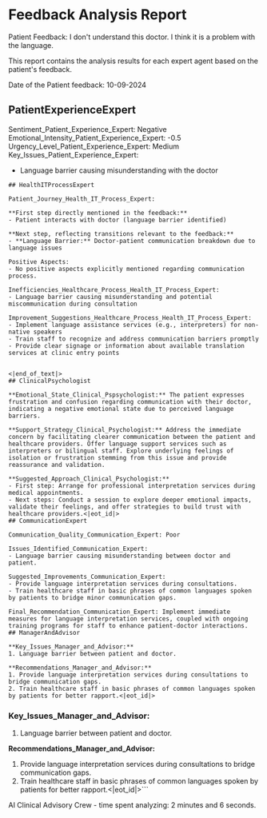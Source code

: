 # Feedback Analysis Report

Patient Feedback: I don't understand this doctor. I think it is a problem with the language.

This report contains the analysis results for each expert agent based on the patient's feedback.

Date of the Patient feedback: 10-09-2024

## PatientExperienceExpert

Sentiment_Patient_Experience_Expert: Negative
Emotional_Intensity_Patient_Experience_Expert: -0.5
Urgency_Level_Patient_Experience_Expert: Medium
Key_Issues_Patient_Experience_Expert:
- Language barrier causing misunderstanding with the doctor
```
## HealthITProcessExpert

Patient_Journey_Health_IT_Process_Expert:

**First step directly mentioned in the feedback:**
- Patient interacts with doctor (language barrier identified)

**Next step, reflecting transitions relevant to the feedback:**
- **Language Barrier:** Doctor-patient communication breakdown due to language issues

Positive Aspects:
- No positive aspects explicitly mentioned regarding communication process.

Inefficiencies_Healthcare_Process_Health_IT_Process_Expert:
- Language barrier causing misunderstanding and potential miscommunication during consultation

Improvement_Suggestions_Healthcare_Process_Health_IT_Process_Expert:
- Implement language assistance services (e.g., interpreters) for non-native speakers
- Train staff to recognize and address communication barriers promptly
- Provide clear signage or information about available translation services at clinic entry points


<|end_of_text|>
## ClinicalPsychologist

**Emotional_State_Clinical_Pspsychologist:** The patient expresses frustration and confusion regarding communication with their doctor, indicating a negative emotional state due to perceived language barriers.

**Support_Strategy_Clinical_Psychologist:** Address the immediate concern by facilitating clearer communication between the patient and healthcare providers. Offer language support services such as interpreters or bilingual staff. Explore underlying feelings of isolation or frustration stemming from this issue and provide reassurance and validation.

**Suggested_Approach_Clinical_Psychologist:**
- First step: Arrange for professional interpretation services during medical appointments.
- Next steps: Conduct a session to explore deeper emotional impacts, validate their feelings, and offer strategies to build trust with healthcare providers.<|eot_id|>
## CommunicationExpert

Communication_Quality_Communication_Expert: Poor

Issues_Identified_Communication_Expert:
- Language barrier causing misunderstanding between doctor and patient.

Suggested_Improvements_Communication_Expert:
- Provide language interpretation services during consultations.
- Train healthcare staff in basic phrases of common languages spoken by patients to bridge minor communication gaps.

Final_Recommendation_Communication_Expert: Implement immediate measures for language interpretation services, coupled with ongoing training programs for staff to enhance patient-doctor interactions.
## ManagerAndAdvisor

**Key_Issues_Manager_and_Advisor:**
1. Language barrier between patient and doctor.
  
**Recommendations_Manager_and_Advisor:**
1. Provide language interpretation services during consultations to bridge communication gaps.
2. Train healthcare staff in basic phrases of common languages spoken by patients for better rapport.<|eot_id|>
```

### **Key_Issues_Manager_and_Advisor:**

1. Language barrier between patient and doctor.

**Recommendations_Manager_and_Advisor:**
1. Provide language interpretation services during consultations to bridge communication gaps.
2. Train healthcare staff in basic phrases of common languages spoken by patients for better rapport.<|eot_id|>```


AI Clinical Advisory Crew - time spent analyzing: 2 minutes and 6 seconds.
